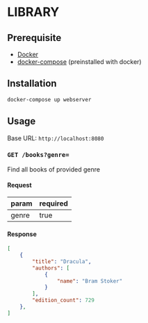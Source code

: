 # LIBRARY

## Prerequisite

- [Docker](https://www.docker.com/products/docker-desktop/#)
- [docker-compose](https://docs.docker.com/compose/install/) (preinstalled with docker)

## Installation

```sh
docker-compose up webserver
```

## Usage

Base URL: `http://localhost:8080`

### `GET /books?genre=`

Find all books of provided genre

#### Request

param | required 
------|-----
genre | true

#### Response

```json
[
    {
        "title": "Dracula",
        "authors": [
            {
                "name": "Bram Stoker"
            }
        ],
        "edition_count": 729
    },
]
```